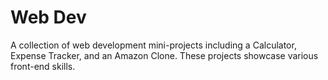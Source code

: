 # Web Dev

A collection of web development mini-projects including a Calculator, Expense Tracker, and an Amazon Clone. These projects showcase various front-end  skills.
